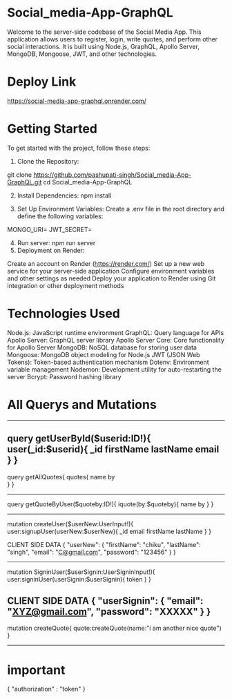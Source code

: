 # Social_media-App-GraphQL

Welcome to the server-side codebase of the Social Media App. This application allows users to register, login, write quotes, and perform other social interactions. It is built using Node.js, GraphQL, Apollo Server, MongoDB, Mongoose, JWT, and other technologies.

# Deploy Link
https://social-media-app-graphql.onrender.com/

# Getting Started
To get started with the project, follow these steps:

1. Clone the Repository:

git clone https://github.com/pashupati-singh/Social_media-App-GraphQL.git
cd Social_media-App-GraphQL

2. Install Dependencies: npm install

3. Set Up Environment Variables:
Create a .env file in the root directory and define the following variables:

MONGO_URI=<mongodb-uri>
JWT_SECRET=<jwt-secret-key>

4. Run server: npm run server
5. Deployment on Render:

Create an account on Render (https://render.com/)
Set up a new web service for your server-side application
Configure environment variables and other settings as needed
Deploy your application to Render using Git integration or other deployment methods

# Technologies Used
Node.js: JavaScript runtime environment
GraphQL: Query language for APIs
Apollo Server: GraphQL server library
Apollo Server Core: Core functionality for Apollo Server
MongoDB: NoSQL database for storing user data
Mongoose: MongoDB object modeling for Node.js
JWT (JSON Web Tokens): Token-based authentication mechanism
Dotenv: Environment variable management
Nodemon: Development utility for auto-restarting the server
Bcrypt: Password hashing library

# All Querys and Mutations

----------------------
query getUserById($userid:ID!){
  user(_id:$userid){
    _id
    firstName
    lastName
    email
  }
}
-----------------------------
query getAllQuotes{
  quotes{
    name
    by  
  }
}

-----------------
query getQuoteByUser($quoteby:ID!){
  iquote(by:$quoteby){
    name
    by
  }
}

------------
mutation createUser($userNew:UserInput!){
  user:signupUser(userNew:$userNew){ 
    _id
    email
    firstName
    lastName
  }
}

CLIENT SIDE DATA
{
  "userNew": {
    "firstName": "chiku",
    "lastName": "singh",
    "email": "C@gmail.com",
    "password": "123456"
  }
}

--------
mutation SigninUser($userSignin:UserSigninInput!){
  user:signinUser(userSignin:$userSignin){ 
    token
  }
}

CLIENT SIDE DATA
{
  "userSignin": {
    "email": "XYZ@gmail.com",
    "password": "XXXXX"
  }
}
------


mutation createQuote{
  quote:createQuote(name:"i am another nice quote")
}

-------------

# important 
{
"authorization" : "token"
}
